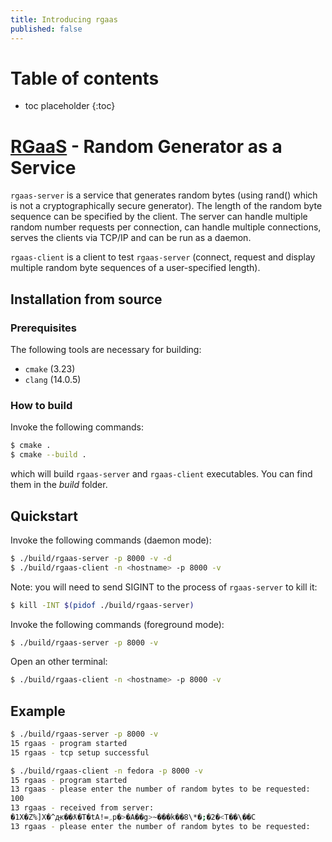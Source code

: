 ```yaml
---
title: Introducing rgaas
published: false
---
```


# Table of contents

* toc placeholder
{:toc}

# [RGaaS](https://github.com/gemesa/rgaas) - Random Generator as a Service 

`rgaas-server` is a service that generates random bytes (using rand() which is not a cryptographically secure generator). The length of the random byte sequence can be specified by the client. The server can handle multiple random number requests per connection, can handle multiple connections, serves the clients via TCP/IP and can be run as a daemon.

`rgaas-client` is a client to test `rgaas-server` (connect, request and display multiple random byte sequences of a user-specified length).

## Installation from source

### Prerequisites

The following tools are necessary for building:

- `cmake` (3.23)
- `clang` (14.0.5)

### How to build

Invoke the following commands:

```bash
$ cmake .
$ cmake --build .
```

which will build `rgaas-server` and `rgaas-client` executables. You can find them in the _build_ folder.

## Quickstart

Invoke the following commands (daemon mode):

```bash
$ ./build/rgaas-server -p 8000 -v -d
$ ./build/rgaas-client -n <hostname> -p 8000 -v
```

Note: you will need to send SIGINT to the process of `rgaas-server` to kill it:

```bash
$ kill -INT $(pidof ./build/rgaas-server)
```

Invoke the following commands (foreground mode):

```bash
$ ./build/rgaas-server -p 8000 -v
```
Open an other terminal:

```bash
$ ./build/rgaas-client -n <hostname> -p 8000 -v
```
## Example

```bash
$ ./build/rgaas-server -p 8000 -v
15 rgaas - program started
15 rgaas - tcp setup successful
```

```bash
$ ./build/rgaas-client -n fedora -p 8000 -v
15 rgaas - program started
13 rgaas - please enter the number of random bytes to be requested: 
100
13 rgaas - received from server:
�1X�Z%]X�^ԫ��ƛ�T�tA!=܇p�>�A��g>~���k��8\*�;�2�<T��\��C
13 rgaas - please enter the number of random bytes to be requested: 
```
